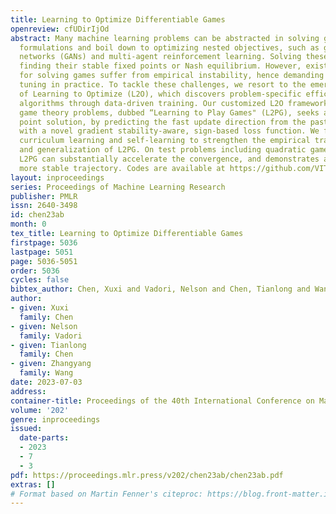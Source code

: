 ```yaml
---
title: Learning to Optimize Differentiable Games
openreview: cfUDirIjOd
abstract: Many machine learning problems can be abstracted in solving game theory
  formulations and boil down to optimizing nested objectives, such as generative adversarial
  networks (GANs) and multi-agent reinforcement learning. Solving these games requires
  finding their stable fixed points or Nash equilibrium. However, existing algorithms
  for solving games suffer from empirical instability, hence demanding heavy ad-hoc
  tuning in practice. To tackle these challenges, we resort to the emerging scheme
  of Learning to Optimize (L2O), which discovers problem-specific efficient optimization
  algorithms through data-driven training. Our customized L2O framework for differentiable
  game theory problems, dubbed “Learning to Play Games" (L2PG), seeks a stable fixed
  point solution, by predicting the fast update direction from the past trajectory,
  with a novel gradient stability-aware, sign-based loss function. We further incorporate
  curriculum learning and self-learning to strengthen the empirical training stability
  and generalization of L2PG. On test problems including quadratic games and GANs,
  L2PG can substantially accelerate the convergence, and demonstrates a remarkably
  more stable trajectory. Codes are available at https://github.com/VITA-Group/L2PG.
layout: inproceedings
series: Proceedings of Machine Learning Research
publisher: PMLR
issn: 2640-3498
id: chen23ab
month: 0
tex_title: Learning to Optimize Differentiable Games
firstpage: 5036
lastpage: 5051
page: 5036-5051
order: 5036
cycles: false
bibtex_author: Chen, Xuxi and Vadori, Nelson and Chen, Tianlong and Wang, Zhangyang
author:
- given: Xuxi
  family: Chen
- given: Nelson
  family: Vadori
- given: Tianlong
  family: Chen
- given: Zhangyang
  family: Wang
date: 2023-07-03
address: 
container-title: Proceedings of the 40th International Conference on Machine Learning
volume: '202'
genre: inproceedings
issued:
  date-parts:
  - 2023
  - 7
  - 3
pdf: https://proceedings.mlr.press/v202/chen23ab/chen23ab.pdf
extras: []
# Format based on Martin Fenner's citeproc: https://blog.front-matter.io/posts/citeproc-yaml-for-bibliographies/
---
```

